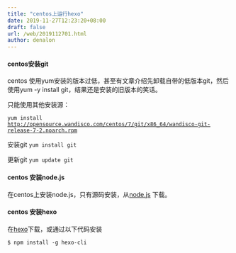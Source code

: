 ```yaml
---
title: "centos上运行hexo"
date: 2019-11-27T12:23:20+08:00
draft: false
url: /web/2019112701.html
author: denalon
---
```

#### centos安装git

centos 使用yum安装的版本过低，甚至有文章介绍先卸载自带的低版本git，然后使用yum -y install git，结果还是安装的旧版本的笑话。


只能使用其他安装源：

<code>yum install http://opensource.wandisco.com/centos/7/git/x86_64/wandisco-git-release-7-2.noarch.rpm </code>

安装git <code>yum install git </code>

更新git <code>yum update git </code>


#### centos 安装node.js

在centos上安装node.js，只有源码安装，从[node.js](https://nodejs.org/en/download/current/) 下载。


#### centos 安装hexo

在[hexo](https://hexo.io/)下载，或通过以下代码安装

<code>$ npm install -g hexo-cli</code>